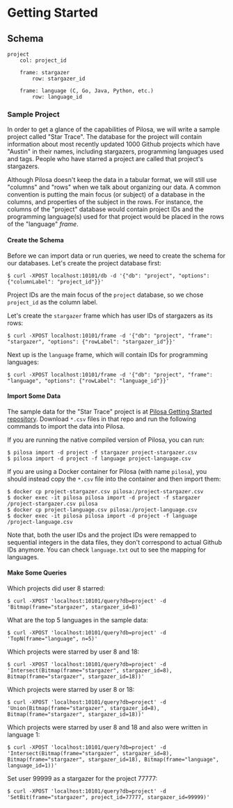# Getting Started

## Schema

```
project
	col: project_id

	frame: stargazer
		row: stargazer_id

	frame: language (C, Go, Java, Python, etc.)
		row: language_id
```

### Sample Project

In order to get a glance of the capabilities of Pilosa, we will write a sample project called "Star Trace". The database for the project will contain information about most recently updated 1000 Github projects which have "Austin" in their names, including stargazers, programming languages used and tags. People who have starred a project are called that project's stargazers.

Although Pilosa doesn't keep the data in a tabular format, we will still use "columns" and "rows" when we talk about organizing our data. A common convention is putting the main focus (or subject) of a database in the columns, and properties of the subject in the rows. For instance, the columns of the "project" database would contain project IDs and the programming language(s) used for that project would be placed in the rows of the "language" *frame*.

#### Create the Schema

Before we can import data or run queries, we need to create the schema for our databases. Let's create the project database first:
```
$ curl -XPOST localhost:10101/db -d '{"db": "project", "options": {"columnLabel": "project_id"}}'
```

Project IDs are the main focus of the `project` database, so we chose `project_id` as the column label.

Let's create the `stargazer` frame which has user IDs of stargazers as its rows:
```
$ curl -XPOST localhost:10101/frame -d '{"db": "project", "frame": "stargazer", "options": {"rowLabel": "stargazer_id"}}'
```

Next up is the `language` frame, which will contain IDs for programming languages:
```
$ curl -XPOST localhost:10101/frame -d '{"db": "project", "frame": "language", "options": {"rowLabel": "language_id"}}'
```
#### Import Some Data

The sample data for the "Star Trace" project is at [Pilosa Getting Started repository](https://github.com/pilosa/getting-started). Download `*.csv` files in that repo and run the following commands to import the data into Pilosa.

If you are running the native compiled version of Pilosa, you can run:

```
$ pilosa import -d project -f stargazer project-stargazer.csv
$ pilosa import -d project -f language project-language.csv
```

If you are using a Docker container for Pilosa (with name `pilosa`), you should instead copy the `*.csv` file into the container and then import them:
```
$ docker cp project-stargazer.csv pilosa:/project-stargazer.csv
$ docker exec -it pilosa pilosa import -d project -f stargazer /project-stargazer.csv pilosa
$ docker cp project-language.csv pilosa:/project-language.csv
$ docker exec -it pilosa pilosa import -d project -f language /project-language.csv
```

Note that, both the user IDs and the project IDs were remapped to sequential integers in the data files, they don't correspond to actual Github IDs anymore. You can check `language.txt` out to see the mapping for languages.

#### Make Some Queries

Which projects did user 8 starred:
```
$ curl -XPOST 'localhost:10101/query?db=project' -d 'Bitmap(frame="stargazer", stargazer_id=8)'
```

What are the top 5 languages in the sample data:
```
$ curl -XPOST 'localhost:10101/query?db=project' -d 'TopN(frame="language", n=5)'
```

Which projects were starred by user 8 and 18:
```
$ curl -XPOST 'localhost:10101/query?db=project' -d 'Intersect(Bitmap(frame="stargazer", stargazer_id=8), Bitmap(frame="stargazer", stargazer_id=18))'
```

Which projects were starred by user 8 or 18:
```
$ curl -XPOST 'localhost:10101/query?db=project' -d 'Union(Bitmap(frame="stargazer", stargazer_id=8), Bitmap(frame="stargazer", stargazer_id=18))'
```

Which projects were starred by user 8 and 18 and also were written in language 1:
```
$ curl -XPOST 'localhost:10101/query?db=project' -d 'Intersect(Bitmap(frame="stargazer", stargazer_id=8), Bitmap(frame="stargazer", stargazer_id=18), Bitmap(frame="language", language_id=1))'
```

Set user 99999 as a stargazer for the project 77777:
```
$ curl -XPOST 'localhost:10101/query?db=project' -d 'SetBit(frame="stargazer", project_id=77777, stargazer_id=99999)'
```

